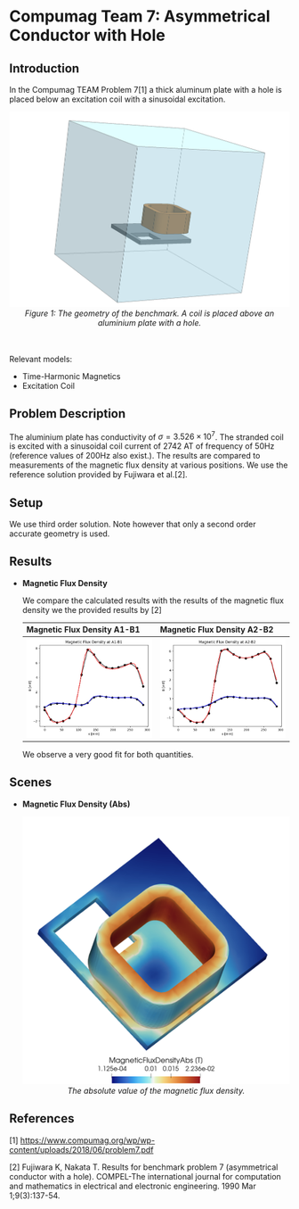 # Compumag Team 7: Asymmetrical Conductor with Hole

## Introduction


In the Compumag TEAM Problem 7[1] a thick aluminum plate with a hole is placed below an excitation
coil with a sinusoidal excitation. 

<div align="center">
<img src="./data/Geometry.png" alt="drawing" width="600">
</div>
<div align="center">
<em>Figure 1: The geometry of the benchmark. A coil is placed above an aluminium plate with a hole.</em>
</div>
<br /><br />

Relevant models:

* Time-Harmonic Magnetics
* Excitation Coil


## Problem Description

The aluminium plate has conductivity of $\sigma=3.526 \times 10^7$. The stranded coil is excited with a sinusoidal coil current of 2742 AT of frequency of 50Hz (reference values of 200Hz also exist.). The results are compared to measurements of the magnetic flux 
density at various positions. We use the reference solution provided by Fujiwara et al.[2]. 

## Setup

We use third order solution. Note however that only a second order accurate geometry is used.

## Results

* **Magnetic Flux Density**

  We compare the calculated results with the results of the magnetic flux density we the provided results by [2]

  | Magnetic Flux Density A1-B1      |  Magnetic Flux Density A2-B2  |
  | -------------------------------- | -------------------------------- |
  |  <img src="./results/Magnetic_Flux_Density-A1-B1.png" alt="drawing" width="600"> | <img src="./results/Magnetic_Flux_Density-A2-B2.png" alt="drawing" width="600">  |

  We observe a very good fit for both quantities.


## Scenes

* **Magnetic Flux Density (Abs)**

  <div align="center">
  <img src="./results/Scene_MagneticFluxDensityAbs_0.png" alt="drawing" width="600">
  </div>
  <div align="center">
  <em>The absolute value of the magnetic flux density. </em>
  </div>




## References

[1] https://www.compumag.org/wp/wp-content/uploads/2018/06/problem7.pdf

[2] Fujiwara K, Nakata T. Results for benchmark problem 7 (asymmetrical conductor with a hole). COMPEL-The international journal for computation and mathematics in electrical and electronic engineering. 1990 Mar 1;9(3):137-54.

